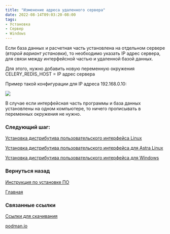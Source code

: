 ```yaml
---
title: "Изменение адреса удаленного сервера"
date: 2022-08-14T09:03:20-08:00
tags:
- Установка
- Сервер
- Windows
---
```



Если база данных и расчетная часть установлена на отдельном сервере (_второй вариант установки_), то необходимо указать IP адрес сервера, для связи между интерфейсной частью и удаленной базой данных.

Для этого, нужно добавить новую переменную окружения CELERY_REDIS_HOST = IP адрес сервера

Пример такой конфигурации для IP адреса 192.168.0.10:

![](http://gamma-wellbore.com/wp-content/uploads/2023/02/image6-1.png)

В случае если интерфейсная часть программы и база данных установлены на одном компьютере, то ничего прописывать в переменных окружения не нужно.



### Следующий шаг:

[Установка дистрибутива пользовательского интерфейса Linux](Инструкция%20по%20установке%20ПО/Установка%20дистрибутива%20пользовательского%20интерфейса%20Linux.md)

[Установка дистрибутива пользовательского интерфейса для Astra Linux](Инструкция%20по%20установке%20ПО/Установка%20дистрибутива%20пользовательского%20интерфейса%20для%20Astra%20Linux.md)

[Установка дистрибутива пользовательского интерфейса для Windows](Инструкция%20по%20установке%20ПО/Установка%20дистрибутива%20пользовательского%20интерфейса%20для%20Windows.md)


### Вернуться назад

[Инструкция по установке ПО](Инструкция%20по%20установке%20ПО/Инструкция%20по%20установке%20ПО.md)

[Главная](_index.md)


### Связанные ссылки

[Ссылки для скачивания](Инструкция%20по%20установке%20ПО/Ссылки%20для%20скачивания.md)

[podman.io](https://podman.io/)